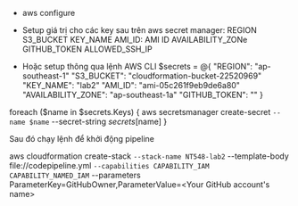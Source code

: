 - aws configure

- Setup giá trị cho các key sau trên aws secret manager:
  REGION
  S3_BUCKET
  KEY_NAME
  AMI_ID: AMI ID
  AVAILABILITY_ZONe
  GITHUB_TOKEN
  ALLOWED_SSH_IP

- Hoặc setup thông qua lệnh AWS CLI
  $secrets = @{
  "REGION": "ap-southeast-1"
  "S3_BUCKET": "cloudformation-bucket-22520969"
  "KEY_NAME": "lab2"
  "AMI_ID": "ami-05c261f9eb9de6a80"
  "AVAILABILITY_ZONE": "ap-southeast-1a"
  "GITHUB_TOKEN": ""
  }

foreach ($name in $secrets.Keys) {
    aws secretsmanager create-secret `
        --name $name `
        --secret-string $secrets[$name]
}

Sau đó chạy lệnh để khởi động pipeline

aws cloudformation create-stack `--stack-name NT548-lab2`
--template-body file://codepipeline.yml `--capabilities CAPABILITY_IAM CAPABILITY_NAMED_IAM`
--parameters ParameterKey=GitHubOwner,ParameterValue=<Your GitHub account's name>
